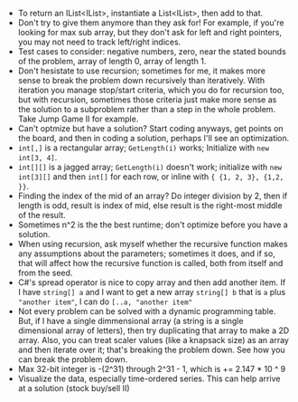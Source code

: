 ﻿- To return an IList<IList<T>>, instantiate a List<IList<T>>, then add to that.
- Don't try to give them anymore than they ask for! For example, if you're looking for max sub array, but they don't ask for left and right pointers, you may not need to track left/right indices.
- Test cases to consider: negative numbers, zero, near the stated bounds of the problem, array of length 0, array of length 1.
- Don't hesistate to use recursion; sometimes for me, it makes more sense to break the problem down recursively than iteratively. With iteration you manage stop/start criteria, which you do for recursion too, but with recursion, sometimes those criteria just make more sense as the solution to a subproblem rather than a step in the whole problem. Take Jump Game II for example.
- Can't optmize but have a solution? Start coding anyways, get points on the board, and then in coding a solution, perhaps I'll see an optimization.
- `int[,]` is a rectangular array; `GetLength(i)` works; Initialize with `new int[3, 4]`.
- `int[][]` is a jagged array; `GetLength(i)` doesn't work; initialize with `new int[3][]` and then `int[]` for each row, or inline with `{ {1, 2, 3}, {1,2, }}`.
- Finding the index of the mid of an array? Do integer division by 2, then if length is odd, result is index of mid, else result is the right-most middle of the result.
- Sometimes n^2 is the the best runtime; don't optimize before you have a solution.
- When using recursion, ask myself whether the recursive function makes any assumptions about the parameters; sometimes it does, and if so, that will affect how the recursive function is called, both from itself and from the seed.
- C#'s spread operator is nice to copy array and then add another item. If I have `string[] a` and I want to get a new array `string[] b` that is `a` plus `"another item"`, I can do `[..a, "another item"`
- Not every problem can be solved with a dynamic programming table. But, if I have a single dimmensional array (a string is a single dimensional array of letters), then try duplicating that array to make a 2D array. Also, you can treat scaler values (like a knapsack size) as an array and then iterate over it; that's breaking the problem down. See how you can break the problem down.
- Max 32-bit integer is -(2^31) through 2^31 - 1, which is += 2.147 * 10 ^ 9
- Visualize the data, especially time-ordered series. This can help arrive at a solution (stock buy/sell II)
